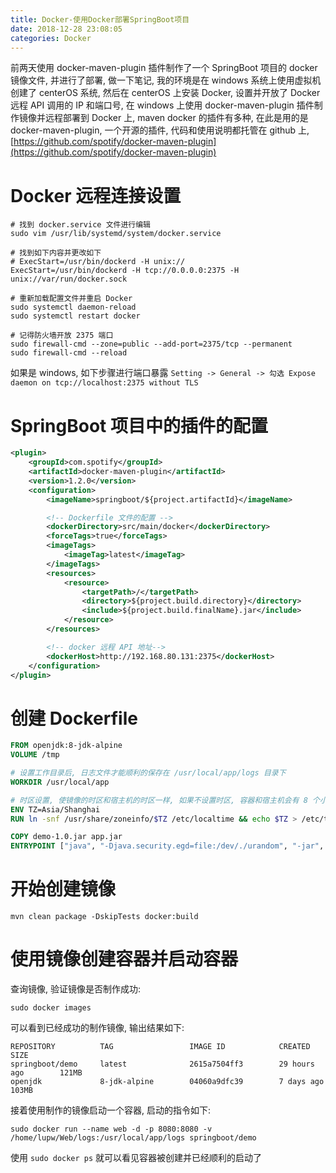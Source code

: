```yaml
---
title: Docker-使用Docker部署SpringBoot项目
date: 2018-12-28 23:08:05
categories: Docker
---
```


前两天使用 docker-maven-plugin 插件制作了一个 SpringBoot 项目的 docker 镜像文件, 并进行了部署, 做一下笔记, 我的环境是在 windows 系统上使用虚拟机创建了 centerOS 系统, 然后在  centerOS 上安装 Docker, 设置并开放了 Docker 远程 API 调用的 IP 和端口号, 在 windows 上使用 docker-maven-plugin 插件制作镜像并远程部署到 Docker 上, maven docker 的插件有多种, 在此是用的是  docker-maven-plugin, 一个开源的插件, 代码和使用说明都托管在 github 上, [https://github.com/spotify/docker-maven-plugin](https://github.com/spotify/docker-maven-plugin)

# Docker 远程连接设置

```shell
# 找到 docker.service 文件进行编辑
sudo vim /usr/lib/systemd/system/docker.service

# 找到如下内容并更改如下
# ExecStart=/usr/bin/dockerd -H unix://
ExecStart=/usr/bin/dockerd -H tcp://0.0.0.0:2375 -H unix://var/run/docker.sock  

# 重新加载配置文件并重启 Docker
sudo systemctl daemon-reload
sudo systemctl restart docker

# 记得防火墙开放 2375 端口
sudo firewall-cmd --zone=public --add-port=2375/tcp --permanent
sudo firewall-cmd --reload
```

如果是 windows, 如下步骤进行端口暴露 `Setting -> General -> 勾选 Expose daemon on tcp://localhost:2375 without TLS`

<!-- more -->

# SpringBoot 项目中的插件的配置

```xml
<plugin>
    <groupId>com.spotify</groupId>
    <artifactId>docker-maven-plugin</artifactId>
    <version>1.2.0</version>
    <configuration>
        <imageName>springboot/${project.artifactId}</imageName>

        <!-- Dockerfile 文件的配置 -->
        <dockerDirectory>src/main/docker</dockerDirectory>
        <forceTags>true</forceTags>
        <imageTags>
            <imageTag>latest</imageTag>
        </imageTags>
        <resources>
            <resource>
                <targetPath>/</targetPath>
                <directory>${project.build.directory}</directory>
                <include>${project.build.finalName}.jar</include>
            </resource>
        </resources>

        <!-- docker 远程 API 地址-->
        <dockerHost>http://192.168.80.131:2375</dockerHost>
    </configuration>
</plugin>
```

# 创建 Dockerfile

```dockerfile
FROM openjdk:8-jdk-alpine
VOLUME /tmp

# 设置工作目录后, 日志文件才能顺利的保存在 /usr/local/app/logs 目录下
WORKDIR /usr/local/app

# 时区设置, 使镜像的时区和宿主机的时区一样, 如果不设置时区, 容器和宿主机会有 8 个小时的时间差
ENV TZ=Asia/Shanghai
RUN ln -snf /usr/share/zoneinfo/$TZ /etc/localtime && echo $TZ > /etc/timezone

COPY demo-1.0.jar app.jar
ENTRYPOINT ["java", "-Djava.security.egd=file:/dev/./urandom", "-jar", "app.jar"]
```

# 开始创建镜像

```shell
mvn clean package -DskipTests docker:build
```

# 使用镜像创建容器并启动容器

查询镜像, 验证镜像是否制作成功:

```shell
sudo docker images
```

可以看到已经成功的制作镜像, 输出结果如下:

```text
REPOSITORY          TAG                 IMAGE ID            CREATED             SIZE
springboot/demo     latest              2615a7504ff3        29 hours ago        121MB
openjdk             8-jdk-alpine        04060a9dfc39        7 days ago          103MB
```

接着使用制作的镜像启动一个容器, 启动的指令如下:

```shell
sudo docker run --name web -d -p 8080:8080 -v /home/lupw/Web/logs:/usr/local/app/logs springboot/demo
```

使用 `sudo docker ps` 就可以看见容器被创建并已经顺利的启动了

